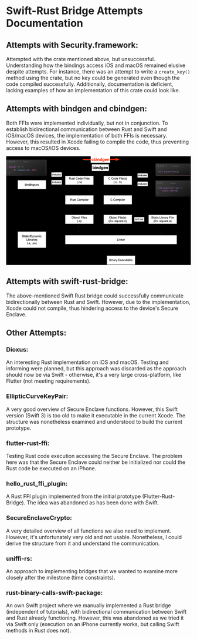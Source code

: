 # Swift-Rust Bridge Attempts Documentation

## Attempts with Security.framework:

Attempted with the crate mentioned above, but unsuccessful. Understanding how the bindings access iOS and macOS remained elusive despite attempts. For instance, there was an attempt to write a `create_key()` method using the crate, but no key could be generated even though the code compiled successfully. Additionally, documentation is deficient, lacking examples of how an implementation of this crate could look like.

## Attempts with bindgen and cbindgen:

Both FFIs were implemented individually, but not in conjunction. To establish bidirectional communication between Rust and Swift and iOS/macOS devices, the implementation of both FFIs is necessary. However, this resulted in Xcode failing to compile the code, thus preventing access to macOS/iOS devices.

![cbindgen & bindgen](pictures/cbindgen_bindgen.png)


## Attempts with swift-rust-bridge:

The above-mentioned Swift Rust bridge could successfully communicate bidirectionally between Rust and Swift. However, due to the implementation, Xcode could not compile, thus hindering access to the device's Secure Enclave.

## Other Attempts:

### Dioxus:

An interesting Rust implementation on iOS and macOS. Testing and informing were planned, but this approach was discarded as the approach should now be via Swift - otherwise, it's a very large cross-platform, like Flutter (not meeting requirements).

### EllipticCurveKeyPair:

A very good overview of Secure Enclave functions. However, this Swift version (Swift 3) is too old to make it executable in the current Xcode. The structure was nonetheless examined and understood to build the current prototype.

### flutter-rust-ffi:

Testing Rust code execution accessing the Secure Enclave. The problem here was that the Secure Enclave could neither be initialized nor could the Rust code be executed on an iPhone.

### hello_rust_ffi_plugin:

A Rust FFI plugin implemented from the initial prototype (Flutter-Rust-Bridge). The idea was abandoned as has been done with Swift.

### SecureEnclaveCrypto:

A very detailed overview of all functions we also need to implement. However, it's unfortunately very old and not usable. Nonetheless, I could derive the structure from it and understand the communication.

### uniffi-rs:

An approach to implementing bridges that we wanted to examine more closely after the milestone (time constraints).

### rust-binary-calls-swift-package:

An own Swift project where we manually implemented a Rust bridge (independent of tutorials), with bidirectional communication between Swift and Rust already functioning. However, this was abandoned as we tried it via Swift only (execution on an iPhone currently works, but calling Swift methods in Rust does not).
